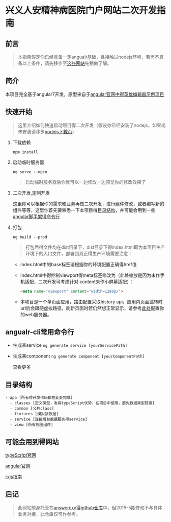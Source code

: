 # 兴义人安精神病医院门户网站二次开发指南

## 前言

> 本指南假定你已经具备一定angualr基础，且接触过nodejs环境，若尚不具备以上条件，请先移步至[这些网站](#可能会用到得网站)先稍做了解。

## 简介

本项目完全基于angular7开发，原型来自于[angular官网中得英雄编辑器示例项目](https://angular.io/tutorial/toh-pt1)

## 快速开始

> 这里介绍如何快速启动项目得二次开发（假设你已经安装了nodejs，如果尚未安装请移步[nodejs下载页](https://nodejs.org/en/download/)）

1. 下载依赖

    `npm install`

2. 启动临时服务器

    `ng serve --open`

    > 启动临时服务器后你就可以一边修改一边预览你的修改效果了

3. 二次开发,定制开发

    这里你可以根据你的需求和业务再做二次开发，进行组件修改，或者编写新的组件等等，这里你首先要熟悉一下本项目得[目录结构](#目录结构)，并可能会用到一些[angular脚手架得命令行](#angualr-cli常用命令行)

4. 打包

    `ng build --prod`

    > 打包后得文件均在dist目录下，dist目录下得index.html即为本项目生产环境下的入口文件，部署到真正得生产环境需要注意：
    - index.html中的base标签请根据你的环境配置正确得href值
    - index.html中得控制viewport得meta标签修改为（此处缩放是因为未作手机适配，二次开发可考虑针对.content来作小屏幕适配）：

        ``` html
        <meta name="viewport" content="width=1280px">
        ```

    - 本项目是一个单页面应用，路由配置采取history api，应用内页面跳转时url后会跟随虚拟路径，刷新页面时若仍然想正常显示，请参考[此处](https://router.vuejs.org/zh/guide/essentials/history-mode.html#%E5%90%8E%E7%AB%AF%E9%85%8D%E7%BD%AE%E4%BE%8B%E5%AD%90)配置你的web服务器。

## angualr-cli常用命令行

- 生成某service `ng generate service [yourServicePath]`
- 生成某component `ng generate component [yourComponentPath]`

    [查看更多](https://angular.cn/cli)

## 目录结构

    - app [所有得开发代码都在此处完成]
      - classes [定义类型，发挥typeScript优势，在项目中使用，避免数据类型错误]
      - common [公共class]
      - fixtures [模拟装数据]
      - service [连接后台数据服务得service]
      - view [所有视图组件]

## 可能会用到得网站

[typeScript官网](http://www.typescriptlang.org/)

[angular官网](https://angular.io/)

[rxjs指南](https://github.com/ReactiveX/rxjs/blob/master/README.md)

## 后记

> 此网站前身托管在[answercxy得github仓库](https://www.github.com/answercxy-demo)中，但2019-5期修改不与具体业务对接，此仓库仅可作参考。